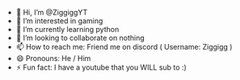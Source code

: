 - 👋 Hi, I’m @ZiggiggYT
- 👀 I’m interested in gaming
- 🌱 I’m currently learning python
- 💞️ I’m looking to collaborate on nothing
- 📫 How to reach me: Friend me on discord ( Username: Ziggigg )
- 😄 Pronouns: He / Him 
- ⚡ Fun fact: I have a youtube that you WILL sub to :)

<!---
ZiggiggYT/ZiggiggYT is a ✨ special ✨ repository because its `README.md` (this file) appears on your GitHub profile.
You can click the Preview link to take a look at your changes.
--->
